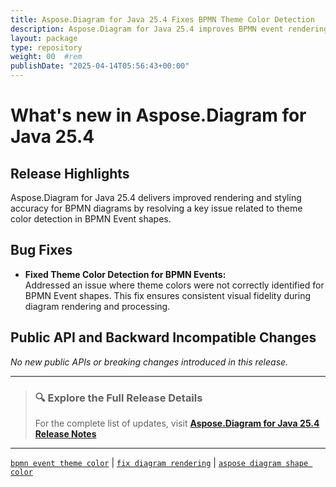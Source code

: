 ```yaml
---
title: Aspose.Diagram for Java 25.4 Fixes BPMN Theme Color Detection
description: Aspose.Diagram for Java 25.4 improves BPMN event rendering by fixing issues with detecting theme colors in shapes
layout: package
type: repository
weight: 00	#rem
publishDate: "2025-04-14T05:56:43+00:00"
---
```


# What's new in Aspose.Diagram for Java 25.4

## Release Highlights

Aspose.Diagram for Java 25.4 delivers improved rendering and styling accuracy for BPMN diagrams by resolving a key issue related to theme color detection in BPMN Event shapes.

## Bug Fixes

- **Fixed Theme Color Detection for BPMN Events:**  
  Addressed an issue where theme colors were not correctly identified for BPMN Event shapes. This fix ensures consistent visual fidelity during diagram rendering and processing.

## Public API and Backward Incompatible Changes

_No new public APIs or breaking changes introduced in this release._

---

> ### 🔍 Explore the Full Release Details  
>
> For the complete list of updates, visit **[Aspose.Diagram for Java 25.4 Release Notes](https://releases.aspose.com/diagram/java/release-notes/2025/aspose-diagram-for-java-25-4-release-notes/)**

---

[`bpmn event theme color`](https://search.aspose.com/q/bpmn-event-theme-color.html) | [`fix diagram rendering`](https://search.aspose.com/q/fix-diagram-rendering.html) | [`aspose diagram shape color`](https://search.aspose.com/q/aspose-diagram-shape-color.html)
